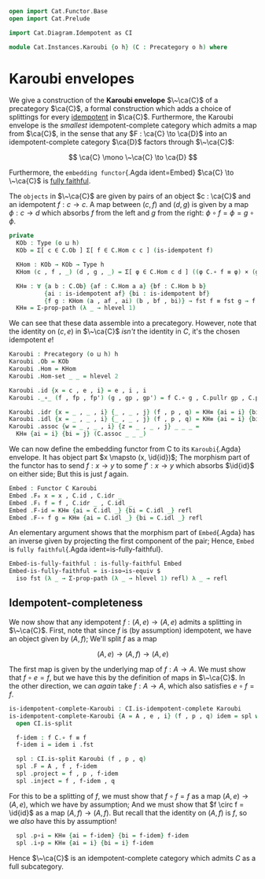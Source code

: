 ```agda
open import Cat.Functor.Base
open import Cat.Prelude

import Cat.Diagram.Idempotent as CI

module Cat.Instances.Karoubi {o h} (C : Precategory o h) where
```

<!--
```agda
open CI C
import Cat.Reasoning C as C
open C.HLevel-instance
open Precategory
open Functor
```
-->

# Karoubi envelopes

We give a construction of the **Karoubi envelope** $\~\ca{C}$ of a
precategory $\ca{C}$, a formal construction which adds a choice of
splittings for every [idempotent] in $\ca{C}$. Furthermore, the Karoubi
envelope is the _smallest_ idempotent-complete category which admits a
map from $\ca{C}$, in the sense that any $F : \ca{C} \to \ca{D}$ into an
idempotent-complete category $\ca{D}$ factors through $\~\ca{C}$:

$$
\ca{C} \mono \~\ca{C} \to \ca{D}
$$

Furthermore, the `embedding functor`{.Agda ident=Embed} $\ca{C} \to
\~\ca{C}$ is [fully faithful].

[fully faithful]: Cat.Functor.Base.html#ff-functors
[idempotent]: Cat.Diagram.Idempotent.html

The `objects` in $\~\ca{C}$ are given by pairs of an object $c : \ca{C}$
and an idempotent $f : c \to c$. A map between $(c,f)$ and $(d,g)$ is
given by a map $\phi : c \to d$ which absorbs $f$ from the left and $g$
from the right: $\phi \circ f = \phi = g \circ \phi$.

```agda
private
  KOb : Type (o ⊔ h)
  KOb = Σ[ c ∈ C.Ob ] Σ[ f ∈ C.Hom c c ] (is-idempotent f)

  KHom : KOb → KOb → Type h
  KHom (c , f , _) (d , g , _) = Σ[ φ ∈ C.Hom c d ] ((φ C.∘ f ≡ φ) × (g C.∘ φ ≡ φ))

  KH≡ : ∀ {a b : C.Ob} {af : C.Hom a a} {bf : C.Hom b b}
          {ai : is-idempotent af} {bi : is-idempotent bf}
          {f g : KHom (a , af , ai) (b , bf , bi)} → fst f ≡ fst g → f ≡ g
  KH≡ = Σ-prop-path (λ _ → hlevel 1)
```

We can see that these data assemble into a precategory. However, note
that the identity on $(c,e)$ in $\~\ca{C}$ _isn't_ the identity in $C$,
it's the chosen idempotent $e$!

```agda
Karoubi : Precategory (o ⊔ h) h
Karoubi .Ob = KOb
Karoubi .Hom = KHom
Karoubi .Hom-set _ _ = hlevel 2

Karoubi .id {x = c , e , i} = e , i , i
Karoubi ._∘_ (f , fp , fp') (g , gp , gp') = f C.∘ g , C.pullr gp , C.pulll fp'

Karoubi .idr {x = _ , _ , i} {_ , _ , j} (f , p , q) = KH≡ {ai = i} {bi = j} p
Karoubi .idl {x = _ , _ , i} {_ , _ , j} (f , p , q) = KH≡ {ai = i} {bi = j} q
Karoubi .assoc {w = _ , _ , i} {z = _ , _ , j} _ _ _ =
  KH≡ {ai = i} {bi = j} (C.assoc _ _ _)
```

We can now define the embedding functor from C to its `Karoubi`{.Agda}
envelope. It has object part $x \mapsto (x, \id{id})$; The morphism
part of the functor has to send $f : x \to y$ to some $f' : x \to y$
which absorbs $\id{id}$ on either side; But this is just $f$ again.

```agda
Embed : Functor C Karoubi
Embed .F₀ x = x , C.id , C.idr _
Embed .F₁ f = f , C.idr _ , C.idl _
Embed .F-id = KH≡ {ai = C.idl _} {bi = C.idl _} refl
Embed .F-∘ f g = KH≡ {ai = C.idl _} {bi = C.idl _} refl
```

An elementary argument shows that the morphism part of `Embed`{.Agda}
has an inverse given by projecting the first component of the pair;
Hence, `Embed` is `fully faithful`{.Agda ident=is-fully-faithful}.

```agda
Embed-is-fully-faithful : is-fully-faithful Embed
Embed-is-fully-faithful = is-iso→is-equiv $
  iso fst (λ _ → Σ-prop-path (λ _ → hlevel 1) refl) λ _ → refl
```

## Idempotent-completeness

We now show that any idempotent $f : (A, e) \to (A, e)$ admits a
splitting in $\~\ca{C}$. First, note that since $f$ is (by assumption)
idempotent, we have an object given by $(A, f)$; We'll split $f$ as a
map

$$
(A, e) \to (A, f) \to (A, e)
$$

The first map is given by the underlying map of $f : A \to A$. We must
show that $f \circ e = f$, but we have this by the definition of maps in
$\~\ca{C}$. In the other direction, we can _again_ take $f : A \to A$,
which also satisfies $e \circ f = f$.

```agda
is-idempotent-complete-Karoubi : CI.is-idempotent-complete Karoubi
is-idempotent-complete-Karoubi {A = A , e , i} (f , p , q) idem = spl where
  open CI.is-split

  f-idem : f C.∘ f ≡ f
  f-idem i = idem i .fst

  spl : CI.is-split Karoubi (f , p , q)
  spl .F = A , f , f-idem
  spl .project = f , p , f-idem
  spl .inject = f , f-idem , q
```

For this to be a splitting of $f$, we must show that $f \circ f = f$ as
a map $(A, e) \to (A, e)$, which we have by assumption; And we must show
that $f \circ f = \id{id}$ as a map $(A, f) \to (A, f)$. But recall
that the identity on $(A, f)$ is $f$, so we _also_ have this by
assumption!

```agda
  spl .p∘i = KH≡ {ai = f-idem} {bi = f-idem} f-idem
  spl .i∘p = KH≡ {ai = i} {bi = i} f-idem
```

Hence $\~\ca{C}$ is an idempotent-complete category which admits $C$ as
a full subcategory.
